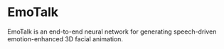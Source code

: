 # EmoTalk
EmoTalk is an end-to-end neural network for generating speech-driven emotion-enhanced 3D facial animation.
